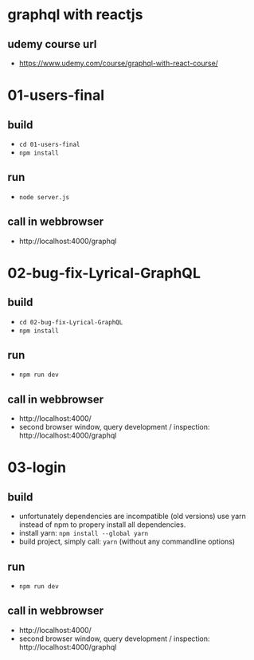 # graphql with reactjs

## udemy course url

- https://www.udemy.com/course/graphql-with-react-course/


# 01-users-final

## build

- `cd 01-users-final`
- `npm install`

## run

- `node server.js`

## call in webbrowser

- http://localhost:4000/graphql


# 02-bug-fix-Lyrical-GraphQL

## build

- `cd 02-bug-fix-Lyrical-GraphQL`
- `npm install`

## run

 - `npm run dev`

## call in webbrowser

- http://localhost:4000/
- second browser window, query development / inspection: http://localhost:4000/graphql

# 03-login

## build
- unfortunately dependencies are incompatible (old versions) use yarn instead of npm to propery install all dependencies.
- install yarn: `npm install --global yarn`
- build project, simply call: `yarn` (without any commandline options)

## run

- `npm run dev`

## call in webbrowser

- http://localhost:4000/
- second browser window, query development / inspection: http://localhost:4000/graphql
